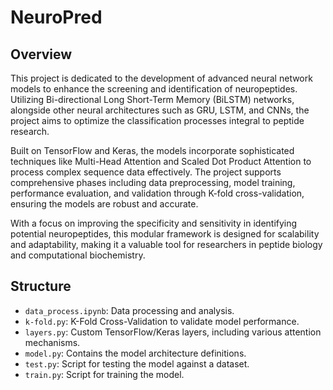# NeuroPred
## Overview
This project is dedicated to the development of advanced neural network models to enhance the screening and identification of neuropeptides. Utilizing Bi-directional Long Short-Term Memory (BiLSTM) networks, alongside other neural architectures such as GRU, LSTM, and CNNs, the project aims to optimize the classification processes integral to peptide research.

Built on TensorFlow and Keras, the models incorporate sophisticated techniques like Multi-Head Attention and Scaled Dot Product Attention to process complex sequence data effectively. The project supports comprehensive phases including data preprocessing, model training, performance evaluation, and validation through K-fold cross-validation, ensuring the models are robust and accurate.

With a focus on improving the specificity and sensitivity in identifying potential neuropeptides, this modular framework is designed for scalability and adaptability, making it a valuable tool for researchers in peptide biology and computational biochemistry.

## Structure

* `data_process.ipynb`: Data processing and analysis.
* `k-fold.py`: K-Fold Cross-Validation to validate model performance.
* `layers.py`: Custom TensorFlow/Keras layers, including various attention mechanisms.
* `model.py`: Contains the model architecture definitions.
* `test.py`: Script for testing the model against a dataset.
* `train.py`: Script for training the model.